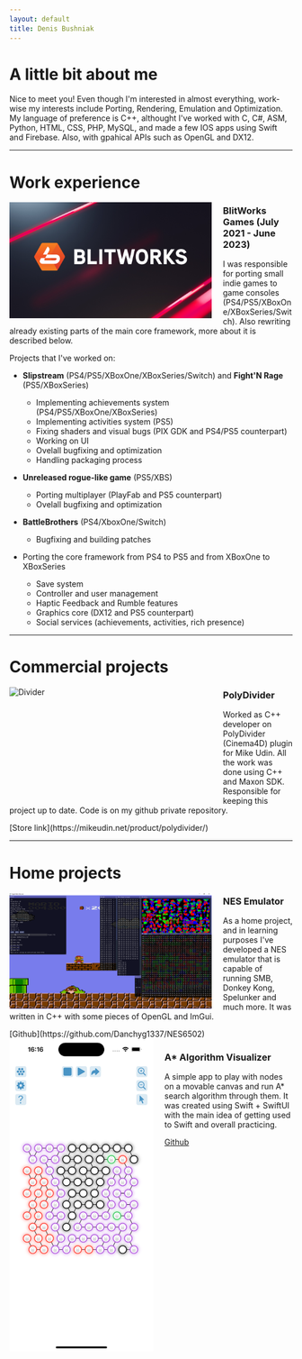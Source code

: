```yaml
---
layout: default
title: Denis Bushniak
---
```


# A little bit about me

Nice to meet you! Even though I'm interested in almost everything, work-wise my interests include Porting, Rendering, Emulation and Optimization. 
My language of preference is C++, althought I've worked with C, C#, ASM, Python, HTML, CSS, PHP, MySQL, and made a few IOS apps using Swift and Firebase. Also, with gpahical APIs such as OpenGL and DX12. 

* * *

# Work experience

<img src="./blitworks_00-1.jpg" alt="Blitworks" width="360" height="206" style="float:left; margin: 0px 20px 00px 00px;">
<p style="float:right">
<h3>BlitWorks Games (July 2021 - June 2023) </h3>

I was responsible for porting small indie games to game consoles (PS4/PS5/XBoxOne/XBoxSeries/Switch).
Also rewriting already existing parts of the main core framework, more about it is described below.

Projects that I've worked on:
</p>

- **Slipstream** (PS4/PS5/XBoxOne/XBoxSeries/Switch) and **Fight'N Rage** (PS5/XBoxSeries)
  - Implementing achievements system (PS4/PS5/XBoxOne/XBoxSeries)
  - Implementing activities system (PS5)
  - Fixing shaders and visual bugs (PIX GDK and PS4/PS5 counterpart)
  - Working on UI
  - Ovelall bugfixing and optimization
  - Handling packaging process
- **Unreleased rogue-like game** (PS5/XBS)
  - Porting multiplayer (PlayFab and PS5 counterpart)
  - Ovelall bugfixing and optimization
- **BattleBrothers** (PS4/XboxOne/Switch)
  - Bugfixing and building patches
 
- Porting the core framework from PS4 to PS5 and from XBoxOne to XBoxSeries
  - Save system
  - Controller and user management
  - Haptic Feedback and Rumble features
  - Graphics core (DX12 and PS5 counterpart)
  - Social services (achievements, activities, rich presence)

* * *

# Commercial projects

<a href="https://mikeudin.net/product/polydivider/"><img src="./polydivider.gif" alt="Divider" width="360" height="206" style="float:left; margin: 0px 20px 00px 00px;"></a>
<p style="float:right">
<h3>PolyDivider</h3>

Worked as C++ developer on PolyDivider (Cinema4D) plugin for Mike Udin.
All the work was done using C++ and Maxon SDK. 
Responsible for keeping this project up to date. Code is on my github
private repository.
</p>
[Store link](https://mikeudin.net/product/polydivider/)

* * *

# Home projects

<img src="./nes.png" alt="Nes" width="360" height="206" style="float:left; margin: 0px 20px 00px 00px;">
<p style="float:right">
<h3>NES Emulator</h3>
As a home project, and in learning purposes I've developed a NES emulator that is capable of running SMB, Donkey Kong, Spelunker and much more. 
It was written in C++ with some pieces of OpenGL and ImGui. 
</p>
[Github](https://github.com/Danchyg1337/NES6502)

<img src="./pathfinder.png" alt="Pathfinder" width="256" hspace="3" style="float:left; margin: 0px 20px 00px 00px;">
<p style="float:right">
<h3>A* Algorithm Visualizer</h3>
A simple app to play with nodes on a movable canvas and run A* search algorithm through them.
It was created using Swift + SwiftUI with the main idea of getting used to Swift and overall practicing.
</p>










[Github](https://github.com/Danchyg1337/PathfinderA)